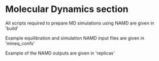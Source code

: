 # Molecular Dynamics section

All scripts required to prepare MD simulations using NAMD are given in 'build'

Example equilibration and simulation NAMD input files are given in 'mineq\_confs'

Example of the NAMD outputs are given in 'replicas'
